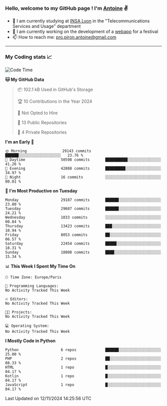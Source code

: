 ### Hello, welcome to my GitHub page ! I'm [Antoine](https://github.com/AntoinePiron) ✌️

- 🌱 I am currently studying at [INSA Lyon](https://www.insa-lyon.fr) in the "Telecommunications Services and Usage" department
- 🔭 I am currently working on the development of a [webapp](https://github.com/24HeuresINSA/Overbookd) for a festival
- 📫 How to reach me: [pro.piron.antoine@gmail.com](mailto:pro.piron.antoine@gmail.com)

---

### My Coding stats 📈
<!--START_SECTION:waka-->
![Code Time](http://img.shields.io/badge/Code%20Time-214%20hrs%209%20mins-blue)

**🐱 My GitHub Data** 

> 📦 102.1 kB Used in GitHub's Storage 
 > 
> 🏆 10 Contributions in the Year 2024
 > 
> 🚫 Not Opted to Hire
 > 
> 📜 13 Public Repositories 
 > 
> 🔑 4 Private Repositories 
 > 
**I'm an Early 🐤** 

```text
🌞 Morning                29143 commits       ██████░░░░░░░░░░░░░░░░░░░   23.76 % 
🌆 Daytime                50598 commits       ██████████░░░░░░░░░░░░░░░   41.26 % 
🌃 Evening                42888 commits       █████████░░░░░░░░░░░░░░░░   34.97 % 
🌙 Night                  16 commits          ░░░░░░░░░░░░░░░░░░░░░░░░░   00.01 % 
```
📅 **I'm Most Productive on Tuesday** 

```text
Monday                   29187 commits       ██████░░░░░░░░░░░░░░░░░░░   23.80 % 
Tuesday                  29687 commits       ██████░░░░░░░░░░░░░░░░░░░   24.21 % 
Wednesday                1033 commits        ░░░░░░░░░░░░░░░░░░░░░░░░░   00.84 % 
Thursday                 13423 commits       ███░░░░░░░░░░░░░░░░░░░░░░   10.94 % 
Friday                   8053 commits        ██░░░░░░░░░░░░░░░░░░░░░░░   06.57 % 
Saturday                 22454 commits       █████░░░░░░░░░░░░░░░░░░░░   18.31 % 
Sunday                   18808 commits       ████░░░░░░░░░░░░░░░░░░░░░   15.34 % 
```


📊 **This Week I Spent My Time On** 

```text
🕑︎ Time Zone: Europe/Paris

💬 Programming Languages: 
No Activity Tracked This Week

🔥 Editors: 
No Activity Tracked This Week

🐱‍💻 Projects: 
No Activity Tracked This Week

💻 Operating System: 
No Activity Tracked This Week
```

**I Mostly Code in Python** 

```text
Python                   6 repos             ██████░░░░░░░░░░░░░░░░░░░   25.00 % 
PHP                      2 repos             ██░░░░░░░░░░░░░░░░░░░░░░░   08.33 % 
HTML                     1 repo              █░░░░░░░░░░░░░░░░░░░░░░░░   04.17 % 
Kotlin                   1 repo              █░░░░░░░░░░░░░░░░░░░░░░░░   04.17 % 
JavaScript               1 repo              █░░░░░░░░░░░░░░░░░░░░░░░░   04.17 % 
```




 Last Updated on 12/11/2024 14:25:56 UTC
<!--END_SECTION:waka-->
